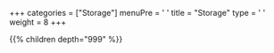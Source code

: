 +++ 
categories = ["Storage"] 
menuPre = '<i class="fa-fw fas fa-hard-drive"></i> '
title = "Storage" 
type = '<i class="fa-fw fas fa-terminal"></i> '
weight = 8
+++

{{% children depth="999" %}}